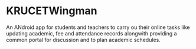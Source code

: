 # KRUCETWingman

An ANdroid app for students and teachers to carry ou their online tasks like updating academic, fee and attendance records alongwith providing a common portal for discussion and to plan academic schedules.
